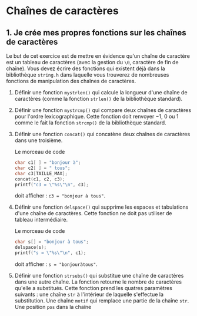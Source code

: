 # Chaînes de caractères

## 1. Je crée mes propres fonctions sur les chaînes de caractères

Le but de cet exercice est de mettre en évidence qu'un chaîne de caractère est un tableau de caractères (avec la gestion du  `\0`, caractère de fin de chaîne). Vous devez écrire des fonctions qui existent déjà dans la bibliothèque `string.h` dans laquelle vous trouverez de nombreuses fonctions de manipulation des chaînes de caractères.

1. Définir une fonction `mystrlen()` qui calcule la longueur d'une chaîne de caractères (comme la fonction `strlen()` de la bibliothèque standard).
2. Définir une fonction ``mystrcmp()`` qui compare deux chaînes de caractères pour l'ordre lexicographique. Cette fonction doit renvoyer $-1$, $0$ ou $1$ comme le fait la fonction `strcmp()` de la bibliothèque standard.
3. Définir une fonction `concat()` qui concatène deux chaînes de caractères dans une troisième.

   Le morceau de code

    ```c
    char c1[ ] = "bonjour à";
    char c2[ ] = " tous";
    char c3[TAILLE_MAX];
    concat(c1, c2, c3);
    printf("c3 = \"%s\"\n", c3);
    ```

    doit afficher : `c3 = "bonjour à tous"`.
4. Définir une fonction `delspace()` qui supprime les espaces et tabulations d'une chaîne de caractères. Cette fonction ne doit pas utiliser de tableau intermédiaire.

   Le morceau de code

    ```c
    char s[] = "bonjour à tous";
    delspace(s);
    printf("s = \"%s\"\n", c1);
    ```

    doit afficher : `s = "bonjouràtous"`.
5. Définir une fonction `strsubs()` qui substitue une chaîne de caractères dans une autre chaîne. La fonction retourne le nombre de caractères qu'elle a substitués. Cette fonction prend les quatres paramètres suivants : une chaîne `str` à l'intérieur de laquelle s'effectue la substitution. Une chaîne `motif` qui remplace une partie de la chaîne `str`. Une position `pos` dans la chaîne
